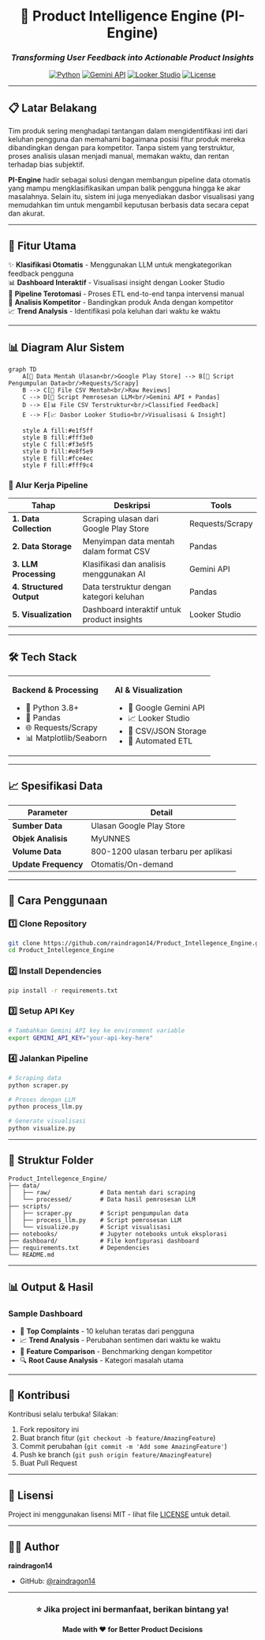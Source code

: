 <div align="center">

# 🚀 Product Intelligence Engine (PI-Engine)

### *Transforming User Feedback into Actionable Product Insights*

[![Python](https://img.shields.io/badge/Python-3.8+-blue.svg)](https://www.python.org/)
[![Gemini API](https://img.shields.io/badge/Gemini-API-orange.svg)](https://ai.google.dev/)
[![Looker Studio](https://img.shields.io/badge/Looker-Studio-green.svg)](https://lookerstudio.google.com/)
[![License](https://img.shields.io/badge/License-MIT-yellow.svg)](LICENSE)

</div>

---

## 📋 Latar Belakang

Tim produk sering menghadapi tantangan dalam mengidentifikasi inti dari keluhan pengguna dan memahami bagaimana posisi fitur produk mereka dibandingkan dengan para kompetitor. Tanpa sistem yang terstruktur, proses analisis ulasan menjadi manual, memakan waktu, dan rentan terhadap bias subjektif.

**PI-Engine** hadir sebagai solusi dengan membangun pipeline data otomatis yang mampu mengklasifikasikan umpan balik pengguna hingga ke akar masalahnya. Selain itu, sistem ini juga menyediakan dasbor visualisasi yang memudahkan tim untuk mengambil keputusan berbasis data secara cepat dan akurat.

---

## 🎯 Fitur Utama

✨ **Klasifikasi Otomatis** - Menggunakan LLM untuk mengkategorikan feedback pengguna  
📊 **Dashboard Interaktif** - Visualisasi insight dengan Looker Studio  
🔄 **Pipeline Terotomasi** - Proses ETL end-to-end tanpa intervensi manual  
🎯 **Analisis Kompetitor** - Bandingkan produk Anda dengan kompetitor  
📈 **Trend Analysis** - Identifikasi pola keluhan dari waktu ke waktu  

---

## 📊 Diagram Alur Sistem

```mermaid
graph TD
    A[📱 Data Mentah Ulasan<br/>Google Play Store] --> B[🔧 Script Pengumpulan Data<br/>Requests/Scrapy]
    B --> C[📄 File CSV Mentah<br/>Raw Reviews]
    C --> D[🤖 Script Pemrosesan LLM<br/>Gemini API + Pandas]
    D --> E[📊 File CSV Terstruktur<br/>Classified Feedback]
    E --> F[📈 Dasbor Looker Studio<br/>Visualisasi & Insight]
    
    style A fill:#e1f5ff
    style B fill:#fff3e0
    style C fill:#f3e5f5
    style D fill:#e8f5e9
    style E fill:#fce4ec
    style F fill:#fff9c4
```

### 🔄 Alur Kerja Pipeline

| Tahap | Deskripsi | Tools |
|-------|-----------|-------|
| **1. Data Collection** | Scraping ulasan dari Google Play Store | Requests/Scrapy |
| **2. Data Storage** | Menyimpan data mentah dalam format CSV | Pandas |
| **3. LLM Processing** | Klasifikasi dan analisis menggunakan AI | Gemini API |
| **4. Structured Output** | Data terstruktur dengan kategori keluhan | Pandas |
| **5. Visualization** | Dashboard interaktif untuk product insights | Looker Studio |

---

## 🛠️ Tech Stack

<table>
<tr>
<td>

**Backend & Processing**
- 🐍 Python 3.8+
- 🐼 Pandas
- 🌐 Requests/Scrapy
- 📊 Matplotlib/Seaborn

</td>
<td>

**AI & Visualization**
- 🤖 Google Gemini API
- 📈 Looker Studio
- 💾 CSV/JSON Storage
- 🔄 Automated ETL

</td>
</tr>
</table>

---

## 📈 Spesifikasi Data

| Parameter | Detail |
|-----------|--------|
| **Sumber Data** | Ulasan Google Play Store |
| **Objek Analisis** | MyUNNES |
| **Volume Data** | 800-1200 ulasan terbaru per aplikasi |
| **Update Frequency** | Otomatis/On-demand |

---

## 🚀 Cara Penggunaan

### 1️⃣ Clone Repository
```bash
git clone https://github.com/raindragon14/Product_Intellegence_Engine.git
cd Product_Intellegence_Engine
```

### 2️⃣ Install Dependencies
```bash
pip install -r requirements.txt
```

### 3️⃣ Setup API Key
```bash
# Tambahkan Gemini API key ke environment variable
export GEMINI_API_KEY="your-api-key-here"
```

### 4️⃣ Jalankan Pipeline
```bash
# Scraping data
python scraper.py

# Proses dengan LLM
python process_llm.py

# Generate visualisasi
python visualize.py
```

---

## 📁 Struktur Folder

```
Product_Intellegence_Engine/
├── data/
│   ├── raw/              # Data mentah dari scraping
│   └── processed/        # Data hasil pemrosesan LLM
├── scripts/
│   ├── scraper.py        # Script pengumpulan data
│   ├── process_llm.py    # Script pemrosesan LLM
│   └── visualize.py      # Script visualisasi
├── notebooks/            # Jupyter notebooks untuk eksplorasi
├── dashboard/            # File konfigurasi dashboard
├── requirements.txt      # Dependencies
└── README.md
```

---

## 📊 Output & Hasil

### Sample Dashboard
- 📌 **Top Complaints** - 10 keluhan teratas dari pengguna
- 📈 **Trend Analysis** - Perubahan sentimen dari waktu ke waktu
- 🎯 **Feature Comparison** - Benchmarking dengan kompetitor
- 🔍 **Root Cause Analysis** - Kategori masalah utama

---

## 🤝 Kontribusi

Kontribusi selalu terbuka! Silakan:
1. Fork repository ini
2. Buat branch fitur (`git checkout -b feature/AmazingFeature`)
3. Commit perubahan (`git commit -m 'Add some AmazingFeature'`)
4. Push ke branch (`git push origin feature/AmazingFeature`)
5. Buat Pull Request

---

## 📝 Lisensi

Project ini menggunakan lisensi MIT - lihat file [LICENSE](LICENSE) untuk detail.

---

## 👨‍💻 Author

**raindragon14**
- GitHub: [@raindragon14](https://github.com/raindragon14)

---

<div align="center">

### ⭐ Jika project ini bermanfaat, berikan bintang ya!

**Made with ❤️ for Better Product Decisions**

</div>
